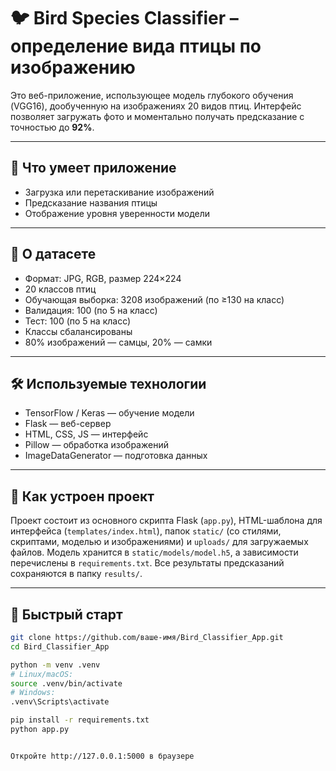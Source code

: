 # 🐦 Bird Species Classifier – определение вида птицы по изображению

Это веб-приложение, использующее модель глубокого обучения (VGG16), дообученную на изображениях 20 видов птиц. Интерфейс позволяет загружать фото и моментально получать предсказание с точностью до **92%**.

---

## 📌 Что умеет приложение

- Загрузка или перетаскивание изображений
- Предсказание названия птицы
- Отображение уровня уверенности модели

---

## 🧠 О датасете

- Формат: JPG, RGB, размер 224×224  
- 20 классов птиц  
- Обучающая выборка: 3208 изображений (по ≥130 на класс)  
- Валидация: 100 (по 5 на класс)  
- Тест: 100 (по 5 на класс)  
- Классы сбалансированы  
- 80% изображений — самцы, 20% — самки  

---

## 🛠️ Используемые технологии

- TensorFlow / Keras — обучение модели  
- Flask — веб-сервер  
- HTML, CSS, JS — интерфейс  
- Pillow — обработка изображений  
- ImageDataGenerator — подготовка данных  

---

## 📁 Как устроен проект

Проект состоит из основного скрипта Flask (`app.py`), HTML-шаблона для интерфейса (`templates/index.html`), папок `static/` (со стилями, скриптами, моделью и изображениями) и `uploads/` для загружаемых файлов. Модель хранится в `static/models/model.h5`, а зависимости перечислены в `requirements.txt`. Все результаты предсказаний сохраняются в папку `results/`.

---

## 🚀 Быстрый старт

```bash
git clone https://github.com/ваше-имя/Bird_Classifier_App.git
cd Bird_Classifier_App

python -m venv .venv
# Linux/macOS:
source .venv/bin/activate
# Windows:
.venv\Scripts\activate

pip install -r requirements.txt
python app.py


Откройте http://127.0.0.1:5000 в браузере
